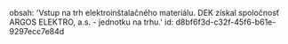obsah: 'Vstup na trh elektroinštalačného materiálu. DEK získal spoločnosť ARGOS ELEKTRO, a.s. - jednotku na trhu.'
id: d8bf6f3d-c32f-45f6-b61e-9297ecc7e84d
